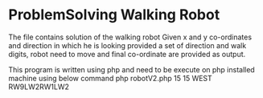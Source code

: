 # ProblemSolving Walking Robot
The file contains solution of the walking robot 
Given x and y co-ordinates and direction in which he is looking 
provided a set of direction and walk digits, robot need to move and final 
co-ordinate are provided as output. 

This program is written using php 
and need to be execute on php installed machine using below command 
php robotV2.php 15 15 WEST RW9LW2RW1LW2

